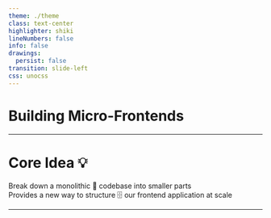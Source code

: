 ```yaml
---
theme: ./theme
class: text-center
highlighter: shiki
lineNumbers: false
info: false
drawings:
  persist: false
transition: slide-left
css: unocss
---
```


# Building Micro-Frontends

---

# Core Idea 💡

<div v-click>
Break down a monolithic 🐘 codebase into smaller parts
</div>
<div v-click>
Provides a new way to structure 🗄️ our frontend application at scale
</div>

<!-- 
Allowing organisation to spread out the work among autonomous distributed teams.
-->

---
